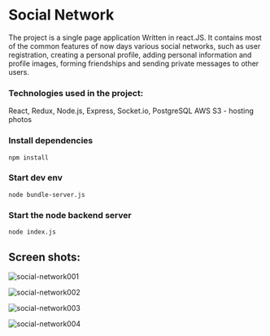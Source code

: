 # Social Network

The project is a single page application Written in react.JS.
It contains most of the common features of now days various social networks, such as user registration, creating a personal profile, adding personal information and profile images, forming friendships and sending private messages to other users.

### Technologies used in the project:

React, Redux, Node.js, Express, Socket.io, PostgreSQL AWS S3 - hosting photos

### Install dependencies

    npm install

### Start dev env

    node bundle-server.js

### Start the node backend server

    node index.js

## Screen shots:

![social-network001](https://user-images.githubusercontent.com/49070258/63020906-9a574980-be9f-11e9-97fb-5821d32a0ab4.PNG)

![social-network002](https://user-images.githubusercontent.com/49070258/63020775-4cdadc80-be9f-11e9-9e3f-f459406c03f1.PNG)

![social-network003](https://user-images.githubusercontent.com/49070258/63020927-aa6f2900-be9f-11e9-9af7-1f39e86d4d2b.PNG)

![social-network004](https://user-images.githubusercontent.com/49070258/63020929-ac38ec80-be9f-11e9-982b-09097d299404.PNG)

